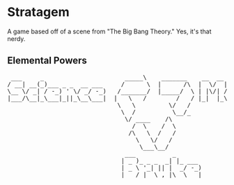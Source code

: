 Stratagem
=========

A game based off of a scene from "The Big Bang Theory." Yes, it's that nerdy.

Elemental Powers
----------------

<pre>
 ___     _                      _____\    _______    __  __           _    
/ __| __(_)___ _ _  __ ___     /      \  |      /\  |  \/  |__ _ __ _(_)__  
\__ \/ _| / -_) ' \/ _/ -_)   /_______/  |_____/  \ | |\/| / _` / _` | / _|
|___/\__|_\___|_||_\__\___|  |   \   /        /   / |_|  |_\__,_\__, |_\__|
                              \   \         \/   /              |___/
                               \  /          \__/_
                                \/ ____    /\
                                  /  \    /  \
                                 /\   \  /   /
                                   \   \/   /
                                    \___\__/
                                ___          _
                               | _ )_ _ _  _| |_ ___ 
                               | _ \ '_| || |  _/ -_)
                               |___/_|  \_,_|\__\___|
</pre>